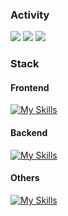 <h3>
  Activity
</h3>


![](http://github-profile-summary-cards.vercel.app/api/cards/stats?username=Joma-kun&theme=github_dark)
![](http://github-profile-summary-cards.vercel.app/api/cards/repos-per-language?username=Joma-kun&theme=github_dark)
![](http://github-profile-summary-cards.vercel.app/api/cards/profile-details?username=Joma-kun&theme=github_dark)

<h3>
  Stack
</h3>

<h4>
  Frontend
</h4>

[![My Skills](https://skillicons.dev/icons?i=html,css,js,typescript,react)](https://skillicons.dev)  


<h4>
  Backend
</h4>

[![My Skills](https://skillicons.dev/icons?i=go,python,mysql)](https://skillicons.dev)

<h4>
  Others
</h4>

[![My Skills](https://skillicons.dev/icons?i=docker,firebase,gcp,github,postman,pr)](https://skillicons.dev)
